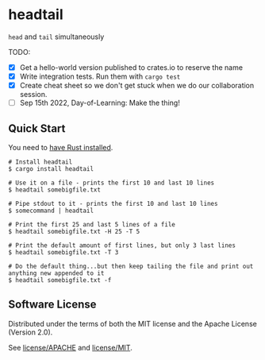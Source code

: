 # headtail

`head` and `tail` simultaneously

TODO:
- [x] Get a hello-world version published to crates.io to reserve the name
- [x] Write integration tests. Run them with `cargo test`
- [x] Create cheat sheet so we don't get stuck when we do our collaboration session.
- [ ] Sep 15th 2022, Day-of-Learning: Make the thing!

## Quick Start

You need to [have Rust installed](https://www.rust-lang.org/tools/install).

```shell
# Install headtail
$ cargo install headtail

# Use it on a file - prints the first 10 and last 10 lines
$ headtail somebigfile.txt

# Pipe stdout to it - prints the first 10 and last 10 lines
$ somecommand | headtail

# Print the first 25 and last 5 lines of a file
$ headtail somebigfile.txt -H 25 -T 5

# Print the default amount of first lines, but only 3 last lines
$ headtail somebigfile.txt -T 3

# Do the default thing...but then keep tailing the file and print out anything new appended to it
$ headtail somebigfile.txt -f
```

## Software License

Distributed under the terms of both the MIT license and the Apache License (Version 2.0).

See [license/APACHE](license/APACHE) and [license/MIT](license/MIT).
